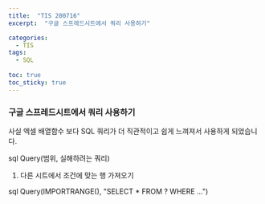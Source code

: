 ```yaml
---
title:  "TIS 200716"
excerpt:  "구글 스프레드시트에서 쿼리 사용하기"

categories:
  - TIS
tags:
  - SQL
  
toc: true
toc_sticky: true
---
```


### 구글 스프레드시트에서 쿼리 사용하기

사실 엑셀 배열함수 보다 SQL 쿼리가 더 직관적이고 쉽게 느껴져서 사용하게 되었습니다. 

sql
Query(범위, 실해하려는 쿼리)

1. 다른 시트에서 조건에 맞는 행 가져오기

sql
Query(IMPORTRANGE(), 
"SELECT *
FROM ? 
WHERE ...")
